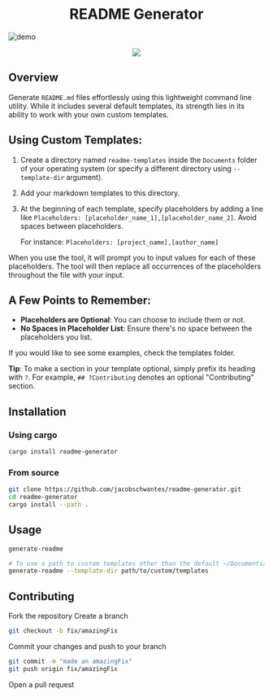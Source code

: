 <h1 align="center">README Generator</h1>

![demo](https://us-east-1.tixte.net/uploads/jsch.tixte.co/readme-generator-demo.gif)

<p align="center"><img src="https://img.shields.io/crates/d/generate-readme?color=%23b7410e" /></p>

## Overview

Generate `README.md` files effortlessly using this lightweight command line utility. While it includes several default templates, its strength lies in its ability to work with your own custom templates.

## Using Custom Templates:
1. Create a directory named `readme-templates` inside the `Documents` folder of your operating system (or specify a different directory using `--template-dir` argument).
2. Add your markdown templates to this directory.
3. At the beginning of each template, specify placeholders by adding a line like `Placeholders: [placeholder_name_1],[placeholder_name_2]`. Avoid spaces between placeholders.

   For instance: `Placeholders: [project_name],[author_name]`

When you use the tool, it will prompt you to input values for each of these placeholders. The tool will then replace all occurrences of the placeholders throughout the file with your input.

## A Few Points to Remember:
- **Placeholders are Optional**: You can choose to include them or not.
- **No Spaces in Placeholder List**: Ensure there's no space between the placeholders you list.
  
If you would like to see some examples, check the templates folder.

**Tip**: To make a section in your template optional, simply prefix its heading with `?`. For example, `## ?Contributing` denotes an optional "Contributing" section.


## Installation

### Using cargo

```bash
cargo install readme-generator
```

### From source

```bash
git clone https://github.com/jacobschwantes/readme-generator.git
cd readme-generator
cargo install --path .
```
<!-- 
If you don't have cargo installed, you can download the executable from the [releases](readme-generator/releases) section. -->

## Usage

```bash
generate-readme
```
```bash
# To use a path to custom templates other than the default ~/Documents/readme-templates
generate-readme --template-dir path/to/custom/templates
```

## Contributing
Fork the repository
Create a branch
```bash
git checkout -b fix/amazingFix
```
Commit your changes and push to your branch
```bash
git commit -m "made an amazingFix"
git push origin fix/amazingFix
```
Open a pull request